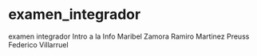 # examen_integrador
examen integrador Intro a la Info
Maribel Zamora
Ramiro Martinez Preuss
Federico Villarruel
